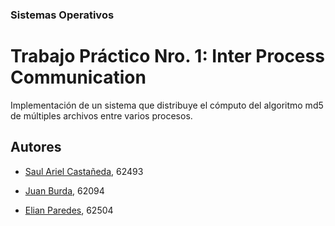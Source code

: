 ### Sistemas Operativos
# Trabajo Práctico Nro. 1: Inter Process Communication
Implementación de un sistema que distribuye el cómputo del algoritmo md5 de múltiples archivos entre varios procesos.

## Autores
- [Saul Ariel Castañeda](mailto:scastaneda@itba.edu.ar), 62493

- [Juan Burda](mailto:jburda@itba.edu.ar), 62094

- [Elian Paredes](mailto:eparedes@itba.edu.ar), 62504
